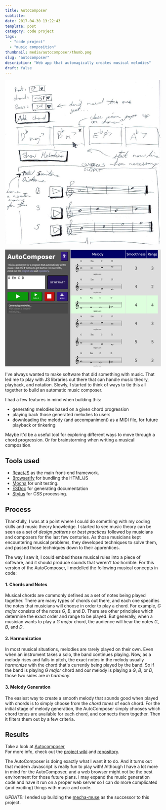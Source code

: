 ```yaml
---
title: AutoComposer
subtitle:
date: 2017-04-30 13:22:43
template: post
category: code project
tags:
  - "code project"
  - "music composition"
thumbnail: media/autocomposer/thumb.png
slug: "autocomposer"
description: "Web app that automagically creates musical melodies"
draft: false
---
```


![yep yep yep](./autocomposer-sketch-02.jpg "yea")

![yep yep yep](./snapshot.png "yea")

I've always wanted to make software that did something with music. <!-- more --> That led me to play with JS libraries out there that can handle music theory, playback, and notation. Slowly, I started to think of ways to tie this all together to build an automatic music composer.

I had a few features in mind when building this:

- generating melodies based on a given chord progression
- playing back those generated melodies to users
- downloading the melody (and accompaniment) as a MIDI file, for future playback or tinkering

Maybe it'd be a useful tool for exploring different ways to move through a chord progression. Or for brainstorming when writing a musical composition.

## Tools used

- [ReactJS](https://reactjs.org/) as the main front-end framework.
- [Browserify](http://browserify.org/) for bundling the HTML/JS
- [Mocha](https://mochajs.org/) for unit testing.
- [ESDoc](https://esdoc.org/) for generating documentation
- [Stylus](http://stylus-lang.com/) for CSS processing.

## Process

Thankfully, I was at a point where I could do something with my coding skills and music theory knowledge. I started to see music theory can be seen as a set of _design patterns_ or _best practices_ followed by musicians and composers for the last few centuries. As those musicians kept encountering musical problems, they developed techniques to solve them, and passed those techniques down to their apprentices.

The way I saw it, I could embed those musical rules into a piece of software, and it should produce sounds that weren't _too_ horrible. For this version of the AutoComposer, I modelled the following musical concepts in code:

#### 1. Chords and Notes

Musical chords are commonly defined as a set of notes being played together. There are many types of chords out there, and each one specifies the notes that musicians will choose in order to play a chord. For example, _G major_ consists of the notes _G_, _B_, and _D_. There are other principles which determine the exact order and range to be played. But generally, when a musician wants to play a _G major_ chord, the audience will hear the notes _G_, _B_, and _D_.

#### 2. Harmonization

In most musical situations, melodies are rarely played on their own. Even when an instrument takes a solo, the band continues playing. Now, as a melody rises and falls in pitch, the exact notes in the melody usually _harmonize_ with the chord that's currently being played by the band. So if the band is playing _G major_ chord and our melody is playing a _G_, _B_, or _D_, those two sides are _in harmony_.

#### 3. Melody Generation

The easiest way to create a smooth melody that sounds good when played with chords is to simply choose from the _chord tones_ of each chord. For the initial stage of melody generation, the AutoComposer simply chooses which chord tones are available for each chord, and connects them together. Then it filters them out by a few criteria.

## Results

Take a look at [Autocomposer](http://www.rjsalvadorr.com/apps/autocomposer/)  
For more info, check out the [project wiki](https://github.com/rjsalvadorr/autocomposer-js/wiki) and [repository](https://github.com/rjsalvadorr/autocomposer-js).

The AutoComposer is doing exactly what I want it to do. And it turns out that modern Javascript is really fun to play with! Although I have a lot more in mind for the AutoComposer, and a web browser might not be the best environment for those future plans. I may expand the music generation code and have it run on a proper web server so I can do more complicated (and exciting) things with music and code.

_UPDATE:_ I ended up building the [mecha-muse](https://quizzical-carson-84be05.netlify.com/) as the successor to this project.
